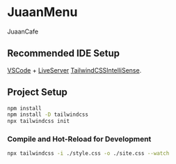 # JuaanMenu

JuaanCafe

## Recommended IDE Setup

[VSCode](https://code.visualstudio.com/) + [LiveServer](https://marketplace.visualstudio.com/items?itemName=ritwickdey.LiveServer) [TailwindCSSIntelliSense](https://marketplace.visualstudio.com/items?itemName=bradlc.vscode-tailwindcss).

## Project Setup

```sh
npm install
npm install -D tailwindcss
npx tailwindcss init
```

### Compile and Hot-Reload for Development

```sh
npx tailwindcss -i ./style.css -o ./site.css --watch
```
